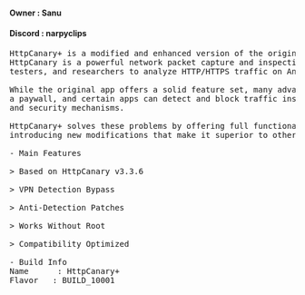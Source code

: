 <h4>Owner : Sanu</h4>
  <h4>Discord : narpyclips</h4>
  
  <pre>
HttpCanary+ is a modified and enhanced version of the original HttpCanary v3.3.6 app.
HttpCanary is a powerful network packet capture and inspection tool used by developers,
testers, and researchers to analyze HTTP/HTTPS traffic on Android devices.

While the original app offers a solid feature set, many advanced functions are locked behind
a paywall, and certain apps can detect and block traffic inspection through VPN detection
and security mechanisms.

HttpCanary+ solves these problems by offering full functionality without restrictions and
introducing new modifications that make it superior to other HttpCanary mods available online.

- Main Features

> Based on HttpCanary v3.3.6
  
> VPN Detection Bypass

> Anti-Detection Patches

> Works Without Root

> Compatibility Optimized

- Build Info
Name      : HttpCanary+
Flavor   : BUILD_10001
  </pre>
